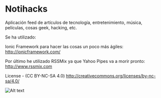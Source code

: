 # Notihacks

Aplicación feed de artículos de tecnología, entretenimiento, música, películas, cosas geek, hacking, etc.

Se ha utilizado:

Ionic Framework para hacer las cosas un poco más ágiles:
http://ionicframework.com/

Por último he utilizado RSSMix ya que Yahoo Pipes va a morir pronto:
http://www.rssmix.com


License - (CC BY-NC-SA 4.0) 
http://creativecommons.org/licenses/by-nc-sa/4.0/

![Alt text](http://www.wilsonmunoz.net/etc/notihacks/notihacks.gif "Notihacks Demo")